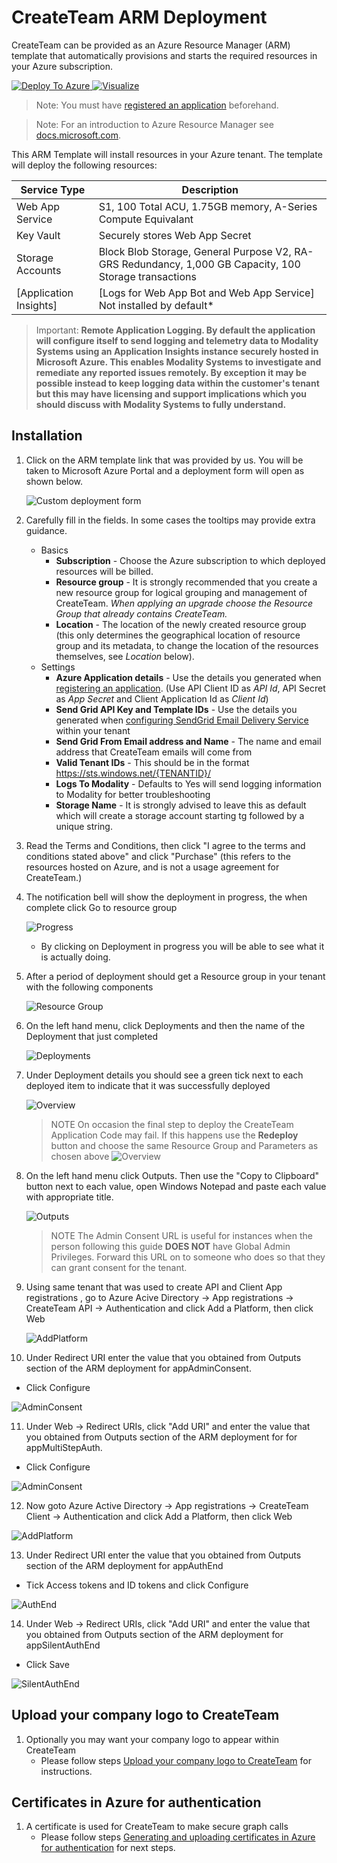 # CreateTeam ARM Deployment

CreateTeam can be provided as an Azure Resource Manager (ARM) template that automatically provisions and starts the required resources in your Azure subscription.

<a href="https://portal.azure.com/#create/Microsoft.Template/uri/https%3A%2F%2Ftgdeploy.blob.core.windows.net%2Ftg-ga%2FmainTemplate.json" target="_blank">
  <img src="https://raw.githubusercontent.com/Azure/azure-quickstart-templates/master/1-CONTRIBUTION-GUIDE/images/deploytoazure.svg?sanitize=true" alt="Deploy To Azure" style="max-width:100%;">
</a>
<a href="http://armviz.io/#/?load=https://tgdeploy.blob.core.windows.net/tg-ga/mainTemplate.json" target="_blank">
  <img src="https://raw.githubusercontent.com/Azure/azure-quickstart-templates/master/1-CONTRIBUTION-GUIDE/images/visualizebutton.svg?sanitize=true" alt="Visualize" style="max-width:100%;">
</a>

> Note: You must have [registered an application](RegisterApplicationAPI.md) beforehand.

> Note: For an introduction to Azure Resource Manager see [docs.microsoft.com](https://docs.microsoft.com/en-us/azure/azure-resource-manager/resource-group-overview).

This ARM Template will install resources in your Azure tenant. The template will deploy the following resources:

| Service Type         | Description                                                                                            |
| -------------------- | ------------------------------------------------------------------------------------------------------ |
| Web App Service      | S1, 100 Total ACU, 1.75GB memory, A-Series Compute Equivalant                                          |
| Key Vault            | Securely stores Web App Secret                                                                         |
| Storage Accounts     | Block Blob Storage, General Purpose V2, RA-GRS Redundancy, 1,000 GB Capacity, 100 Storage transactions |
| [Application Insights] | [Logs for Web App Bot and Web App Service] Not installed by default*                                 |

> Important: **Remote Application Logging. By default the application will configure itself to send logging and telemetry data to Modality Systems using an Application Insights instance securely hosted in Microsoft Azure. This enables Modality Systems to investigate and remediate any reported issues remotely. By exception it may be possible instead to keep logging data within the customer's tenant but this may have licensing and support implications which you should discuss with Modality Systems to fully understand.**

## Installation

1. Click on the ARM template link that was provided by us. You will be taken to Microsoft Azure Portal and a deployment form will open as shown below.

   ![Custom deployment form](../images/customerHosted/armDeployForm2.png)

2. Carefully fill in the fields. In some cases the tooltips may provide extra guidance.

   - Basics
     - **Subscription** - Choose the Azure subscription to which deployed resources will be billed.
     - **Resource group** - It is strongly recommended that you create a new resource group for logical grouping and management of CreateTeam. _When applying an upgrade choose the Resource Group that already contains CreateTeam._
     - **Location** - The location of the newly created resource group (this only determines the geographical location of resource group and its metadata, to change the location of the resources themselves, see _Location_ below).
   - Settings
     - **Azure Application details** - Use the details you generated when [registering an application](RegisterApplicationAPI.md).
     (Use API Client ID as *API Id*, API Secret as *App Secret* and Client Application Id as *Client Id*)
     - **Send Grid API Key and Template IDs** - Use the details you generated when [configuring SendGrid Email Delivery Service](sendGrid.md) within your tenant
     - **Send Grid From Email address and Name** - The name and email address that CreateTeam emails will come from
     - **Valid Tenant IDs** - This should be in the format https://sts.windows.net/{TENANTID}/
     - **Logs To Modality** - Defaults to Yes will send logging information to Modality for better troubleshooting
     - **Storage Name** - It is strongly advised to leave this as default which will create a storage account starting tg followed by a unique string.

3. Read the Terms and Conditions, then click "I agree to the terms and conditions stated above" and click "Purchase" (this refers to the resources hosted on Azure, and is not a usage agreement for CreateTeam.)

4. The notification bell will show the deployment in progress, the when complete click Go to resource group

   ![Progress](../images/customerHosted/armDeployProgress.png)

   * By clicking on Deployment in progress you will be able to see what it is actually doing.

5. After a period of deployment should get a Resource group in your tenant with the following components

   ![Resource Group](../images/customerHosted/armDeployRG.png)

6. On the left hand menu, click Deployments and then the name of the Deployment that just completed

   ![Deployments](../images/customerHosted/armDeployDeployments.png)

7. Under Deployment details you should see a green tick next to each deployed item to indicate that it was successfully deployed

   ![Overview](../images/customerHosted/armDeployDeploymentsOverview.png)

   >NOTE On occasion the final step to deploy the CreateTeam Application Code may fail. If this happens use the **Redeploy** button and choose the same Resource Group and Parameters as chosen above
   ![Overview](../images/customerHosted/armDeployDeploymentsOverviewFail.png)

8. On the left hand menu click Outputs. Then use the "Copy to Clipboard" button next to each value, open Windows Notepad and paste each value with appropriate title.

   ![Outputs](../images/customerHosted/armDeployDeploymentsOutputs2.png)

   >NOTE The Admin Consent URL is useful for instances when the person following this guide **DOES NOT** have Global Admin Privileges. Forward this URL on to someone who does so that they can grant consent for the tenant.

9. Using same tenant that was used to create API and Client App registrations , 
   go to Azure Acive Directory -> App registrations -> CreateTeam API -> Authentication and click Add a Platform, then click Web

   ![AddPlatform](../images/customerHosted/registerapplication13.png)

10. Under Redirect URI enter the value that you obtained from Outputs section of the ARM deployment for appAdminConsent.
   * Click Configure

   ![AdminConsent](../images/customerHosted/registerapplication14.png)

 11. Under Web -> Redirect URIs, click "Add URI" and enter the value that you obtained from Outputs section of the ARM deployment for for appMultiStepAuth.
   * Click Configure

   ![AdminConsent](../images/customerHosted/registerapplication15.png)

12. Now goto Azure Active Directory -> App registrations -> CreateTeam Client -> Authentication and click Add a Platform, then click Web

   ![AddPlatform](../images/customerHosted/registerapplication13b.png)

13. Under Redirect URI enter the value that you obtained from Outputs section of the ARM deployment for appAuthEnd
   * Tick Access tokens and ID tokens and click Configure

   ![AuthEnd](../images/customerHosted/registerapplicationC07.png)

14. Under Web -> Redirect URIs, click "Add URI" and enter the value that you obtained from Outputs section of the ARM deployment for appSilentAuthEnd
  * Click Save

   ![SilentAuthEnd](../images/customerHosted/registerapplicationC08.png)

## Upload your company logo to CreateTeam

1. Optionally you may want your company logo to appear within CreateTeam
   - Please follow steps [Upload your company logo to CreateTeam](uploadLogoToWebApp.md) for instructions.

## Certificates in Azure for authentication

1. A certificate is used for CreateTeam to make secure graph calls
   - Please follow steps [Generating and uploading certificates in Azure for authentication](certificateGeneration.md) for next steps.